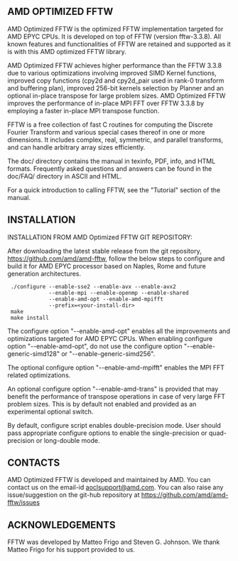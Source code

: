 AMD OPTIMIZED FFTW
------------------

AMD Optimized FFTW is the optimized FFTW implementation targeted for 
AMD EPYC CPUs. It is developed on top of FFTW (version fftw-3.3.8).
All known features and functionalities of FFTW are retained and supported
as it is with this AMD optimized FFTW library.

AMD Optimized FFTW achieves higher performance than the FFTW 3.3.8 due to
various optimizations involving improved SIMD Kernel functions, improved copy
functions (cpy2d and cpy2d_pair used in rank-0 transform and buffering plan),
improved 256-bit kernels selection by Planner and an optional in-place 
transpose for large problem sizes. AMD Optimized FFTW improves the performance
of in-place MPI FFT over FFTW 3.3.8 by employing a faster in-place MPI
transpose function.

FFTW is a free collection of fast C routines for computing the
Discrete Fourier Transform and various special cases thereof in one or more
dimensions. It includes complex, real, symmetric, and parallel transforms, 
and can handle arbitrary array sizes efficiently.

The doc/ directory contains the manual in texinfo, PDF, info, and HTML
formats.  Frequently asked questions and answers can be found in the
doc/FAQ/ directory in ASCII and HTML.

For a quick introduction to calling FFTW, see the "Tutorial" section
of the manual.

INSTALLATION
------------

INSTALLATION FROM AMD Optimized FFTW GIT REPOSITORY:

After downloading the latest stable release from the git repository,
https://github.com/amd/amd-fftw, follow the below steps to configure and
build it for AMD EPYC processor based on Naples, Rome and future 
generation architectures.

     ./configure --enable-sse2 --enable-avx --enable-avx2 
                 --enable-mpi --enable-openmp --enable-shared 
                 --enable-amd-opt --enable-amd-mpifft 
                 --prefix=<your-install-dir>
     make
     make install

The configure option "--enable-amd-opt" enables all the improvements and 
optimizations targeted for AMD EPYC CPUs.
When enabling configure option "--enable-amd-opt", do not use the 
configure option "--enable-generic-simd128" or "--enable-generic-simd256".

The optional configure option "--enable-amd-mpifft" enables the MPI FFT
related optimizations.

An optional configure option "--enable-amd-trans" is provided that may benefit
the performance of transpose operations in case of very large FFT problem sizes.
This is by default not enabled and provided as an experimental optional switch. 

By default, configure script enables double-precision mode. User should pass
appropriate configure options to enable the single-precision or quad-precision
or long-double mode.

CONTACTS
--------

AMD Optimized FFTW is developed and maintained by AMD.
You can contact us on the email-id aoclsupport@amd.com.
You can also raise any issue/suggestion on the git-hub repository at
https://github.com/amd/amd-fftw/issues

ACKNOWLEDGEMENTS
----------------

FFTW was developed by Matteo Frigo and Steven G. Johnson. We thank Matteo Frigo
for his support provided to us.
